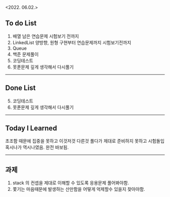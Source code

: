 <2022. 06.02.>

## To do List 

1. 배열 남은 연습문제 시험보기 전까지
2. LinkedList 양방향, 원형 구현부터 연습문제까지 시험보기전까지
3. Queue
4. 백준 문제풀이
5. 코딩테스트
6. 못푼문제 깊게 생각해서 다시풀기

 

-------

## Done List

5. 코딩테스트
6. 못푼문제 깊게 생각해서 다시풀기


-------
## Today I Learned

초조함 때문에 집중을 못하고 이것저것 다른것 풀다가 제대로 준비하지 못하고 시험돌입
혹시나가 역시나였음. 완전 바보됨.

-------
## 과제 
1. stack 의 컨셉을 제대로 이해할 수 있도록 응용문제 풀어봐야함.
2. 쫓기는 마음때문에 발생하는 산만함을 어떻게 억제할수 있을지 찾아야함.



